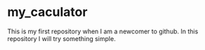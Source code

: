 # my_caculator
This is my first repository  when I am a newcomer to github. In this repository I will try something simple.
